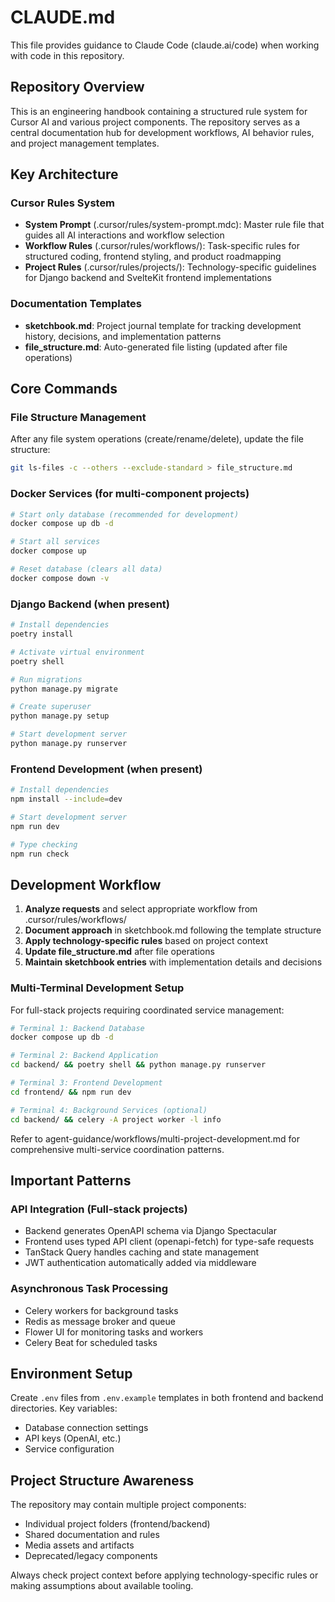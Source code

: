 # CLAUDE.md

This file provides guidance to Claude Code (claude.ai/code) when working with code in this repository.

## Repository Overview

This is an engineering handbook containing a structured rule system for Cursor AI and various project components. The repository serves as a central documentation hub for development workflows, AI behavior rules, and project management templates.

## Key Architecture

### Cursor Rules System
- **System Prompt** (.cursor/rules/system-prompt.mdc): Master rule file that guides all AI interactions and workflow selection
- **Workflow Rules** (.cursor/rules/workflows/): Task-specific rules for structured coding, frontend styling, and product roadmapping
- **Project Rules** (.cursor/rules/projects/): Technology-specific guidelines for Django backend and SvelteKit frontend implementations

### Documentation Templates
- **sketchbook.md**: Project journal template for tracking development history, decisions, and implementation patterns
- **file_structure.md**: Auto-generated file listing (updated after file operations)

## Core Commands

### File Structure Management
After any file system operations (create/rename/delete), update the file structure:
```bash
git ls-files -c --others --exclude-standard > file_structure.md
```

### Docker Services (for multi-component projects)
```bash
# Start only database (recommended for development)
docker compose up db -d

# Start all services
docker compose up

# Reset database (clears all data)
docker compose down -v
```

### Django Backend (when present)
```bash
# Install dependencies
poetry install

# Activate virtual environment
poetry shell

# Run migrations
python manage.py migrate

# Create superuser
python manage.py setup

# Start development server
python manage.py runserver
```

### Frontend Development (when present)
```bash
# Install dependencies
npm install --include=dev

# Start development server
npm run dev

# Type checking
npm run check
```

## Development Workflow

1. **Analyze requests** and select appropriate workflow from .cursor/rules/workflows/
2. **Document approach** in sketchbook.md following the template structure
3. **Apply technology-specific rules** based on project context
4. **Update file_structure.md** after file operations
5. **Maintain sketchbook entries** with implementation details and decisions

### Multi-Terminal Development Setup
For full-stack projects requiring coordinated service management:
```bash
# Terminal 1: Backend Database
docker compose up db -d

# Terminal 2: Backend Application  
cd backend/ && poetry shell && python manage.py runserver

# Terminal 3: Frontend Development
cd frontend/ && npm run dev

# Terminal 4: Background Services (optional)
cd backend/ && celery -A project worker -l info
```

Refer to agent-guidance/workflows/multi-project-development.md for comprehensive multi-service coordination patterns.

## Important Patterns

### API Integration (Full-stack projects)
- Backend generates OpenAPI schema via Django Spectacular
- Frontend uses typed API client (openapi-fetch) for type-safe requests
- TanStack Query handles caching and state management
- JWT authentication automatically added via middleware

### Asynchronous Task Processing
- Celery workers for background tasks
- Redis as message broker and queue
- Flower UI for monitoring tasks and workers
- Celery Beat for scheduled tasks

## Environment Setup

Create `.env` files from `.env.example` templates in both frontend and backend directories. Key variables:
- Database connection settings
- API keys (OpenAI, etc.)
- Service configuration

## Project Structure Awareness

The repository may contain multiple project components:
- Individual project folders (frontend/backend)
- Shared documentation and rules
- Media assets and artifacts
- Deprecated/legacy components

Always check project context before applying technology-specific rules or making assumptions about available tooling.